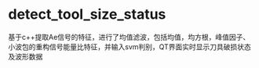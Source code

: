 # detect_tool_size_status
基于c++提取Ae信号的特征，进行了均值滤波，包括均值，均方根，峰值因子、小波包的重构信号能量比特征，并输入svm判别，QT界面实时显示刀具破损状态及波形数据
